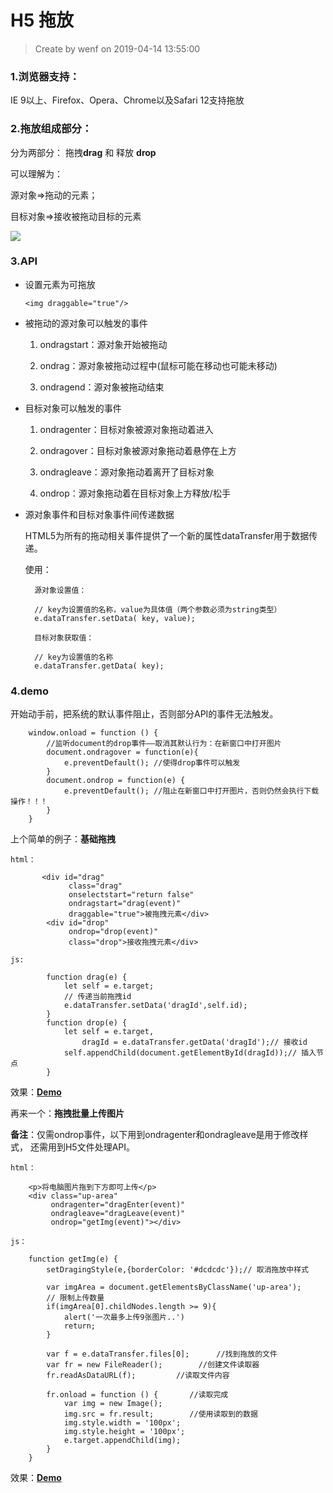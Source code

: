 # H5 拖放 #


> Create by wenf on 2019-04-14 13:55:00


### 1.浏览器支持：
IE 9以上、Firefox、Opera、Chrome以及Safari 12支持拖放

### 2.拖放组成部分：
分为两部分： 拖拽**drag** 和 释放 **drop**

可以理解为：

源对象=>拖动的元素；

目标对象=>接收被拖动目标的元素

![](https://img-blog.csdn.net/20180610141232779)

### 3.API
- 设置元素为可拖放

	`<img draggable="true"/>`

- 被拖动的源对象可以触发的事件

	1. ondragstart：源对象开始被拖动

	2. ondrag：源对象被拖动过程中(鼠标可能在移动也可能未移动)

	3. ondragend：源对象被拖动结束

- 目标对象可以触发的事件

	1. 	ondragenter：目标对象被源对象拖动着进入
	
	1. 	ondragover：目标对象被源对象拖动着悬停在上方
	
	1. 	ondragleave：源对象拖动着离开了目标对象
	
	1. 	ondrop：源对象拖动着在目标对象上方释放/松手

- 源对象事件和目标对象事件间传递数据

	HTML5为所有的拖动相关事件提供了一个新的属性dataTransfer用于数据传递。

	使用：

		源对象设置值：

        // key为设置值的名称，value为具体值（两个参数必须为string类型）
        e.dataTransfer.setData( key, value);

		目标对象获取值：

        // key为设置值的名称
        e.dataTransfer.getData( key);

### 4.demo
开始动手前，把系统的默认事件阻止，否则部分API的事件无法触发。

        window.onload = function () {
	        //监听document的drop事件——取消其默认行为：在新窗口中打开图片
	        document.ondragover = function(e){
	            e.preventDefault(); //使得drop事件可以触发
	        }
	        document.ondrop = function(e) {
	            e.preventDefault(); //阻止在新窗口中打开图片，否则仍然会执行下载操作！！！
	        }
	    }

上个简单的例子：**基础拖拽**


	html：

           <div id="drag"
	             class="drag"
	             onselectstart="return false"
	             ondragstart="drag(event)"
	             draggable="true">被拖拽元素</div>
	        <div id="drop"
	             ondrop="drop(event)"
	             class="drop">接收拖拽元素</div>

	js:

		    function drag(e) {
		        let self = e.target;
		        // 传递当前拖拽id
		        e.dataTransfer.setData('dragId',self.id);
		    }
		    function drop(e) {
		        let self = e.target,
		            dragId = e.dataTransfer.getData('dragId');// 接收id
		        self.appendChild(document.getElementById(dragId));// 插入节点
		    }

效果：[**Demo**](https://wenfujie.github.io/document-library/js-library/H5-drag-drop/%E6%8B%96%E6%8B%BDdemo-%E5%9F%BA%E7%A1%80%E7%89%88.html)

再来一个：**拖拽批量上传图片**

**备注**：仅需ondrop事件，以下用到ondragenter和ondragleave是用于修改样式，
还需用到H5文件处理API。


	html：
		
		<p>将电脑图片拖到下方即可上传</p>
	    <div class="up-area"
	         ondragenter="dragEnter(event)"
	         ondragleave="dragLeave(event)"
	         ondrop="getImg(event)"></div>

	js：

		function getImg(e) {
	        setDragingStyle(e,{borderColor: '#dcdcdc'});// 取消拖放中样式
	
	        var imgArea = document.getElementsByClassName('up-area');
	        // 限制上传数量
	        if(imgArea[0].childNodes.length >= 9){
	            alert('一次最多上传9张图片..')
	            return;
	        }
	
	        var f = e.dataTransfer.files[0];      //找到拖放的文件
	        var fr = new FileReader();        //创建文件读取器
	        fr.readAsDataURL(f);         //读取文件内容
	
	        fr.onload = function () {       //读取完成
	            var img = new Image();
	            img.src = fr.result;        //使用读取到的数据
	            img.style.width = '100px';
	            img.style.height = '100px';
	            e.target.appendChild(img);
	        }
	    }

效果：[**Demo**](https://wenfujie.github.io/document-library/js-library/H5-drag-drop/拖拽demo-上传图片版.html)